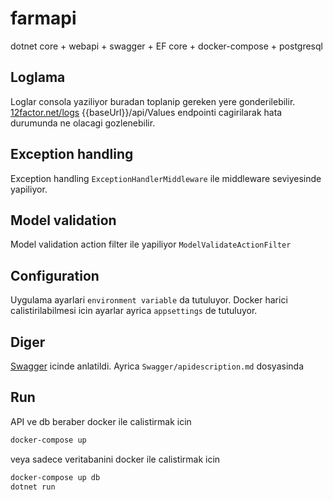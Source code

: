 # farmapi

dotnet core + webapi + swagger + EF core + docker-compose + postgresql

## Loglama

Loglar consola yaziliyor buradan toplanip gereken yere gonderilebilir. [12factor.net/logs](https://12factor.net/logs)
{{baseUrl}}/api/Values endpointi cagirilarak hata durumunda ne olacagi gozlenebilir.

## Exception handling

Exception handling `ExceptionHandlerMiddleware` ile middleware seviyesinde yapiliyor.

## Model validation

Model validation action filter ile yapiliyor `ModelValidateActionFilter`

## Configuration

Uygulama ayarlari `environment variable` da tutuluyor. Docker harici calistirilabilmesi icin ayarlar ayrica `appsettings` de tutuluyor.

## Diger

[Swagger](http://localhost:8000/swagger) icinde anlatildi. Ayrica `Swagger/apidescription.md` dosyasinda

## Run

API ve db beraber docker ile calistirmak icin

```sh
docker-compose up
```

veya sadece veritabanini docker ile calistirmak icin

```sh
docker-compose up db
dotnet run
```
